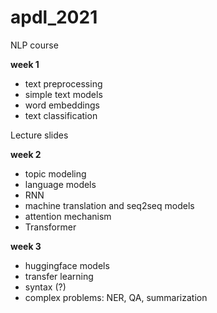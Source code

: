 # apdl_2021
NLP course 


**week 1**
- text preprocessing
- simple text models
- word embeddings
- text classification

Lecture slides


**week 2**
- topic modeling
- language models
- RNN
- machine translation and seq2seq models
- attention mechanism
- Transformer

**week 3**
- huggingface models
- transfer learning
- syntax (?)
- complex problems: NER, QA, summarization
